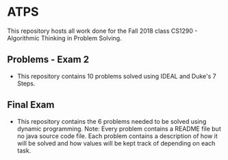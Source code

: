# ATPS
This repository hosts all work done for the Fall 2018 class CS1290 - Algorithmic Thinking in Problem Solving.

## Problems - Exam 2
- This repository contains 10 problems solved using IDEAL and Duke's 7 Steps.

## Final Exam
- This repository contains the 6 problems needed to be solved using dynamic programming. Note: Every problem contains a README file but no java source code file. Each problem contains a description of how it will be solved and how values will be kept track of depending on each task.
